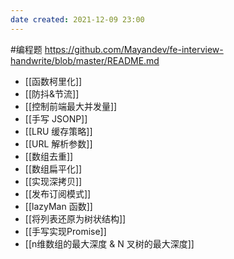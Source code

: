 ```yaml
---
date created: 2021-12-09 23:00
---
```


#编程题
<https://github.com/Mayandev/fe-interview-handwrite/blob/master/README.md>

- [[函数柯里化]]
- [[防抖&节流]]
- [[控制前端最大并发量]]
- [[手写 JSONP]]
- [[LRU 缓存策略]]
- [[URL 解析参数]]
- [[数组去重]]
- [[数组扁平化]]
- [[实现深拷贝]]
- [[发布订阅模式]]
- [[lazyMan 函数]]
- [[将列表还原为树状结构]]
- [[手写实现Promise]]
- [[n维数组的最大深度 & N 叉树的最大深度]]
